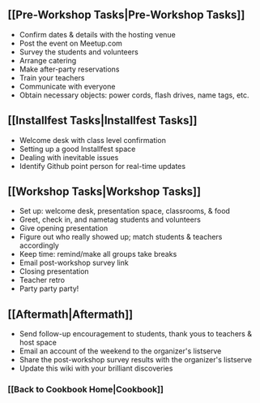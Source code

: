 ## [[Pre-Workshop Tasks|Pre-Workshop Tasks]]
* Confirm dates & details with the hosting venue
* Post the event on Meetup.com
* Survey the students and volunteers 
* Arrange catering
* Make after-party reservations
* Train your teachers
* Communicate with everyone
* Obtain necessary objects: power cords, flash drives, name tags, etc.

## [[Installfest Tasks|Installfest Tasks]]
* Welcome desk with class level confirmation
* Setting up a good Installfest space
* Dealing with inevitable issues
* Identify Github point person for real-time updates

## [[Workshop Tasks|Workshop Tasks]]
* Set up: welcome desk, presentation space,  classrooms, & food
* Greet, check in, and nametag students and volunteers
* Give opening presentation
* Figure out who really showed up; match students & teachers accordingly
* Keep time: remind/make all groups take breaks
* Email post-workshop survey link
* Closing presentation
* Teacher retro
* Party party party!

## [[Aftermath|Aftermath]]
* Send follow-up encouragement to students, thank yous to teachers & host space
* Email an account of the weekend to the organizer's listserve
* Share the post-workshop survey results with the organizer's listserve
* Update this wiki with your brilliant discoveries

### [[Back to Cookbook Home|Cookbook]]